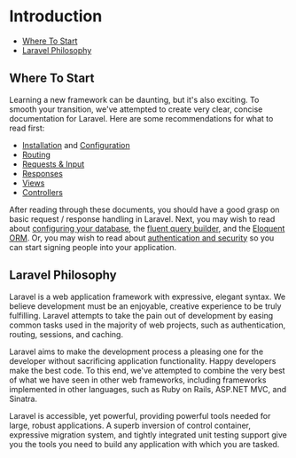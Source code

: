 # Introduction

- [Where To Start](#where-to-start)
- [Laravel Philosophy](#laravel-philosophy)

<a name="where-to-start"></a>
## Where To Start

Learning a new framework can be daunting, but it's also exciting. To smooth your transition, we've attempted to create very clear, concise documentation for Laravel. Here are some recommendations for what to read first:

- [Installation](/docs/master/installation) and [Configuration](/docs/master/configuration)
- [Routing](/docs/master/routing)
- [Requests & Input](/docs/master/requests)
- [Responses](/docs/master/responses)
- [Views](/docs/master/views)
- [Controllers](/docs/master/controllers)

After reading through these documents, you should have a good grasp on basic request / response handling in Laravel. Next, you may wish to read about [configuring your database](/docs/master/database), the [fluent query builder](/docs/master/queries), and the [Eloquent ORM](/docs/master/eloquent). Or, you may wish to read about [authentication and security](/docs/master/authentication) so you can start signing people into your application.

<a name="laravel-philosophy"></a>
## Laravel Philosophy

Laravel is a web application framework with expressive, elegant syntax. We believe development must be an enjoyable, creative experience to be truly fulfilling. Laravel attempts to take the pain out of development by easing common tasks used in the majority of web projects, such as authentication, routing, sessions, and caching.

Laravel aims to make the development process a pleasing one for the developer without sacrificing application functionality. Happy developers make the best code. To this end, we've attempted to combine the very best of what we have seen in other web frameworks, including frameworks implemented in other languages, such as Ruby on Rails, ASP.NET MVC, and Sinatra.

Laravel is accessible, yet powerful, providing powerful tools needed for large, robust applications. A superb inversion of control container, expressive migration system, and tightly integrated unit testing support give you the tools you need to build any application with which you are tasked.
